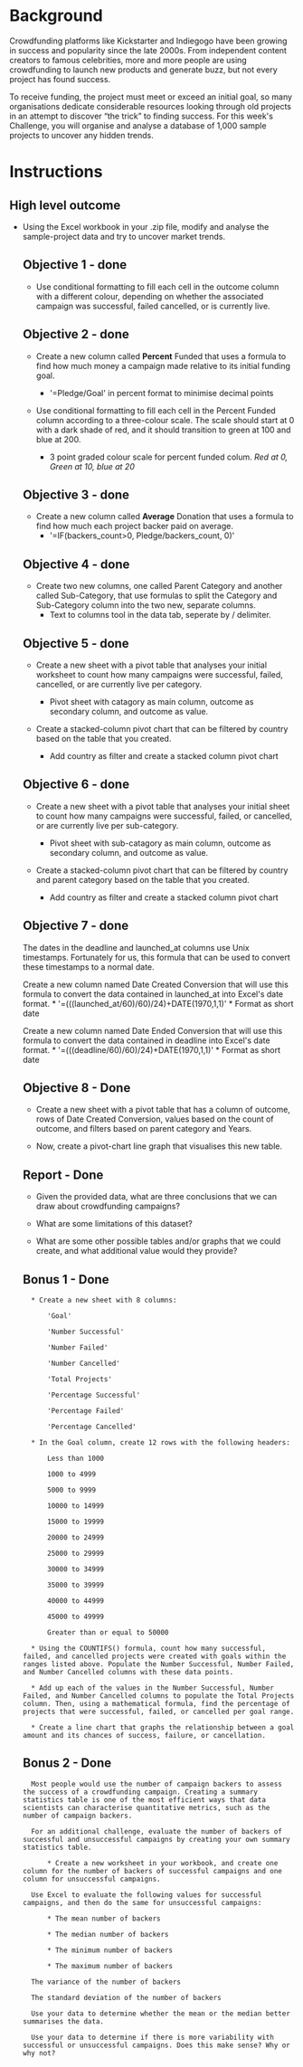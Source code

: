 # Background

Crowdfunding platforms like Kickstarter and Indiegogo have been growing in success and popularity since the late 2000s. From independent content creators to famous celebrities, more and more people are using crowdfunding to launch new products and generate buzz, but not every project has found success.

To receive funding, the project must meet or exceed an initial goal, so many organisations dedicate considerable resources looking through old projects in an attempt to discover “the trick” to finding success. For this week's Challenge, you will organise and analyse a database of 1,000 sample projects to uncover any hidden trends.

# Instructions


## High level outcome

* Using the Excel workbook in your .zip file, modify and analyse the sample-project data and try to uncover market trends.

    ## Objective 1 - done

    * Use conditional formatting to fill each cell in the outcome column with a different colour, depending on whether the associated campaign was successful, failed cancelled, or is currently live.

    ## Objective 2 - done

    * Create a new column called **Percent** Funded that uses a formula to find how much money a campaign made relative to its initial funding goal.
        * '=Pledge/Goal' in percent format to minimise decimal points
        

    * Use conditional formatting to fill each cell in the Percent Funded column according to a three-colour scale. The scale should start at 0 with a dark shade of red, and it should transition to green at 100 and blue at 200.
        * 3 point graded colour scale for percent funded colum. *Red at 0, Green at 10, blue at 20*
    
    ## Objective 3 - done
    * Create a new column called **Average** Donation that uses a formula to find how much each project backer paid on average.
        * '=IF(backers_count>0, Pledge/backers_count, 0)'

    ## Objective 4 - done
    * Create two new columns, one called Parent Category and another called Sub-Category, that use formulas to split the Category and Sub-Category column into the two new, separate columns.
        * Text to columns tool in the data tab, seperate by / delimiter.

    ## Objective 5 - done
    * Create a new sheet with a pivot table that analyses your initial worksheet to count how many campaigns were successful, failed, cancelled, or are currently live per category.
        * Pivot sheet with catagory as main column, outcome as secondary column, and outcome as value.

    * Create a stacked-column pivot chart that can be filtered by country based on the table that you created.
        * Add country as filter and create a stacked column pivot chart

    ## Objective 6 - done
    * Create a new sheet with a pivot table that analyses your initial sheet to count how many campaigns were successful, failed, or cancelled, or are currently live per sub-category.
        * Pivot sheet with sub-catagory as main column, outcome as secondary column, and outcome as value.

    * Create a stacked-column pivot chart that can be filtered by country and parent category based on the table that you created.
        * Add country as filter and create a stacked column pivot chart

    ## Objective 7 - done
    The dates in the deadline and launched_at columns use Unix timestamps. Fortunately for us, this formula that can be used to convert these timestamps to a normal date.
    
    Create a new column named Date Created Conversion that will use this formula to convert the data contained in launched_at into Excel's date format.
        * '=(((launched_at/60)/60)/24)+DATE(1970,1,1)'
        * Format as short date

    Create a new column named Date Ended Conversion that will use this formula to convert the data contained in deadline into Excel's date format.
        * '=(((deadline/60)/60)/24)+DATE(1970,1,1)'
        * Format as short date
    
    ## Objective 8 - Done
    * Create a new sheet with a pivot table that has a column of outcome, rows of Date Created Conversion, values based on the count of outcome, and filters based on parent category and Years.
    

    * Now, create a pivot-chart line graph that visualises this new table.

    ## Report - Done

    * Given the provided data, what are three conclusions that we can draw about crowdfunding campaigns?
    
    * What are some limitations of this dataset?
    
    * What are some other possible tables and/or graphs that we could create, and what additional value would they provide?

    ## Bonus 1 - Done

        * Create a new sheet with 8 columns:

            'Goal'

            'Number Successful'

            'Number Failed'

            'Number Cancelled'

            'Total Projects'

            'Percentage Successful'

            'Percentage Failed'

            'Percentage Cancelled'

        * In the Goal column, create 12 rows with the following headers:

            Less than 1000

            1000 to 4999

            5000 to 9999

            10000 to 14999

            15000 to 19999

            20000 to 24999

            25000 to 29999

            30000 to 34999

            35000 to 39999

            40000 to 44999

            45000 to 49999

            Greater than or equal to 50000

        * Using the COUNTIFS() formula, count how many successful, failed, and cancelled projects were created with goals within the ranges listed above. Populate the Number Successful, Number Failed, and Number Cancelled columns with these data points.

        * Add up each of the values in the Number Successful, Number Failed, and Number Cancelled columns to populate the Total Projects column. Then, using a mathematical formula, find the percentage of projects that were successful, failed, or cancelled per goal range.

        * Create a line chart that graphs the relationship between a goal amount and its chances of success, failure, or cancellation.

    ## Bonus 2 - Done

        Most people would use the number of campaign backers to assess the success of a crowdfunding campaign. Creating a summary statistics table is one of the most efficient ways that data scientists can characterise quantitative metrics, such as the number of campaign backers.

        For an additional challenge, evaluate the number of backers of successful and unsuccessful campaigns by creating your own summary statistics table.

            * Create a new worksheet in your workbook, and create one column for the number of backers of successful campaigns and one column for unsuccessful campaigns.

        Use Excel to evaluate the following values for successful campaigns, and then do the same for unsuccessful campaigns:

            * The mean number of backers

            * The median number of backers

            * The minimum number of backers

            * The maximum number of backers

        The variance of the number of backers

        The standard deviation of the number of backers

        Use your data to determine whether the mean or the median better summarises the data.

        Use your data to determine if there is more variability with successful or unsuccessful campaigns. Does this make sense? Why or why not?